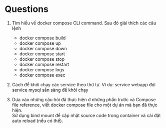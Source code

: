 # Questions

1. Tìm hiểu về docker compose CLI command. Sau đó giải thích các câu lệnh

    - docker compose build
    - docker compose up
    - docker compose down
    - docker compose start
    - docker compose stop
    - docker compose restart
    - docker compose logs
    - docker compose exec

1. Cách để khởi chạy các service theo thứ tự. Ví dụ: service webapp đợi service mysql sẵn sàng để khỏi chạy

1. Dựa vào những câu hỏi đã thực hiện ở những phần trước và Compose file reference, viết docker compose file cho một dự án mà bạn đã thực hiện.\
Sử dụng bind mount để cập nhật source code trong container và cài đặt auto reload (nếu có thể).
